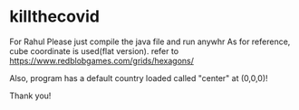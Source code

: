 # killthecovid
For Rahul
Please just compile the java file and run anywhr
As for reference, cube coordinate is used(flat version).
refer to https://www.redblobgames.com/grids/hexagons/

Also, program has a default country loaded called "center" at (0,0,0)!

Thank you!

